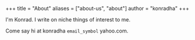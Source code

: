 +++
title = "About"
aliases = ["about-us", "about"]
author = "konradha"
+++

I'm Konrad. I write on niche things of interest to me.



Come say hi at konradha `email_symbol` yahoo.com.
